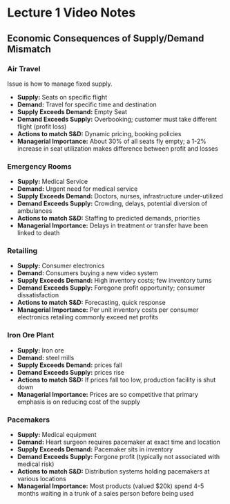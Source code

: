 # Lecture 1 Video Notes #

## Economic Consequences of Supply/Demand Mismatch ##

### Air Travel ###
Issue is how to manage fixed supply.
- **Supply:** Seats on specific flight
- **Demand:** Travel for specific time and destination
- **Supply Exceeds Demand:** Empty Seat
- **Demand Exceeds Supply:** Overbooking; customer must take different
flight (profit loss)
- **Actions to match S&D:** Dynamic pricing, booking policies
- **Managerial Importance:** About 30% of all seats fly empty; a 1-2%
increase in seat utilization makes difference between profit and losses

### Emergency Rooms ###
- **Supply:** Medical Service
- **Demand:** Urgent need for medical service
- **Supply Exceeds Demand:** Doctors, nurses, infrastructure under-utilized
- **Demand Exceeds Supply:** Crowding, delays, potential diversion of
ambulances
- **Actions to match S&D:** Staffing to predicted demands, priorities
- **Managerial Importance:** Delays in treatment or transfer have been linked
to death

### Retailing ###
- **Supply:** Consumer electronics
- **Demand:** Consumers buying a new video system
- **Supply Exceeds Demand:** High inventory costs; few inventory turns
- **Demand Exceeds Supply:** Foregone profit opportunity; consumer
dissatisfaction
- **Actions to match S&D:** Forecasting, quick response
- **Managerial Importance:** Per unit inventory costs per consumer
electronics retailing commonly exceed net profits

### Iron Ore Plant ###
- **Supply:** Iron ore
- **Demand:** steel mills
- **Supply Exceeds Demand:** prices fall
- **Demand Exceeds Supply:** prices rise
- **Actions to match S&D:** If prices fall too low, production facility is
shut down
- **Managerial Importance:** Prices are so competitive that primary emphasis
is on reducing cost of the supply

### Pacemakers ###
- **Supply:** Medical equipment
- **Demand:** Heart surgeon requires pacemaker at exact time and location
- **Supply Exceeds Demand:** Pacemaker sits in inventory
- **Demand Exceeds Supply:** Forgone profit (typically not associated with
  medical risk)
- **Actions to match S&D:** Distribution systems holding pacemakers at
various locations
- **Managerial Importance:** Most products (valued $20k) spend 4-5 months
waiting in a trunk of a sales person before being used
